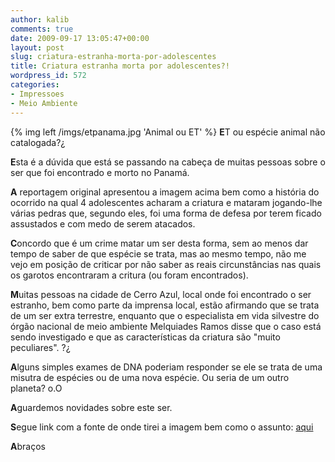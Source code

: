 ```yaml
---
author: kalib
comments: true
date: 2009-09-17 13:05:47+00:00
layout: post
slug: criatura-estranha-morta-por-adolescentes
title: Criatura estranha morta por adolescentes?!
wordpress_id: 572
categories:
- Impressoes
- Meio Ambiente
---
```

{% img left /imgs/etpanama.jpg 'Animal ou ET' %}
**E**T ou espécie animal não catalogada?¿




**E**sta é a dúvida que está se passando na cabeça de muitas pessoas sobre o ser que foi encontrado e morto no Panamá.




**A** reportagem original apresentou a imagem acima bem como a história do ocorrido na qual 4 adolescentes acharam a criatura e mataram jogando-lhe várias pedras que, segundo eles, foi uma forma de defesa por terem ficado assustados e com medo de serem atacados.




**C**oncordo que é um crime matar um ser desta forma, sem ao menos dar tempo de saber de que espécie se trata, mas ao mesmo tempo, não me vejo em posição de criticar por não saber as reais circunstâncias nas quais os garotos encontraram a critura (ou foram encontrados).




**M**uitas pessoas na cidade de Cerro Azul, local onde foi encontrado o ser estranho, bem como parte da imprensa local, estão afirmando que se trata de um ser extra terrestre, enquanto que o especialista em vida silvestre do órgão nacional de meio ambiente Melquiades Ramos disse que o caso está sendo investigado e que as características da criatura são "muito peculiares". ?¿




**A**lguns simples exames de DNA poderiam responder se ele se trata de uma misutra de espécies ou de uma nova espécie. Ou seria de um outro planeta? o.O




**A**guardemos novidades sobre este ser.




**S**egue link com a fonte de onde tirei a imagem bem como o assunto: [aqui](http://g1.globo.com/Noticias/PlanetaBizarro/0,,MUL1307808-6091,00.html)




**A**braços